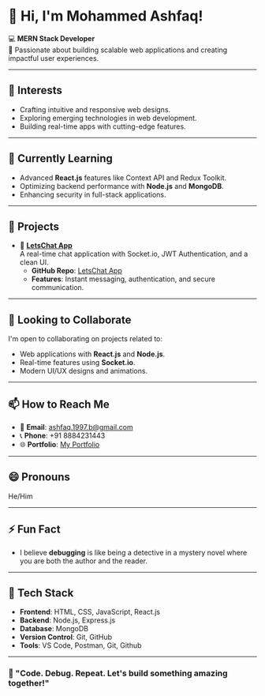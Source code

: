 # 👋 Hi, I'm Mohammed Ashfaq!

💻 **MERN Stack Developer**  
🌟 Passionate about building scalable web applications and creating impactful user experiences.  

---

## 👀 Interests
- Crafting intuitive and responsive web designs.
- Exploring emerging technologies in web development.
- Building real-time apps with cutting-edge features.

---

## 🌱 Currently Learning
- Advanced **React.js** features like Context API and Redux Toolkit.
- Optimizing backend performance with **Node.js** and **MongoDB**.
- Enhancing security in full-stack applications.

---

## 💼 Projects
- 🔗 **[LetsChat App](https://serene-kleicha-e025b4.netlify.app/)**  
  A real-time chat application with Socket.io, JWT Authentication, and a clean UI.  
  - **GitHub Repo**: [LetsChat App](https://github.com/MohammedAshfaql/CHAT_APP)  
  - **Features**: Instant messaging, authentication, and secure communication.

---

## 💞️ Looking to Collaborate
I'm open to collaborating on projects related to:
- Web applications with **React.js** and **Node.js**.
- Real-time features using **Socket.io**.
- Modern UI/UX designs and animations.

---

## 📫 How to Reach Me
- 📧 **Email**: ashfaq.1997.b@gmail.com  
- 📞 **Phone**: +91 8884231443  
- 🌐 **Portfolio**: [My Portfolio](https://mohammedashfaql.github.io/)

---

## 😄 Pronouns
He/Him

---

## ⚡ Fun Fact
- I believe **debugging** is like being a detective in a mystery novel where you are both the author and the reader.

---

## 🚀 Tech Stack
- **Frontend**: HTML, CSS, JavaScript, React.js
- **Backend**: Node.js, Express.js
- **Database**: MongoDB
- **Version Control**: Git, GitHub
- **Tools**: VS Code, Postman, Git, Github

---

### 🎯 "Code. Debug. Repeat. Let's build something amazing together!" 
